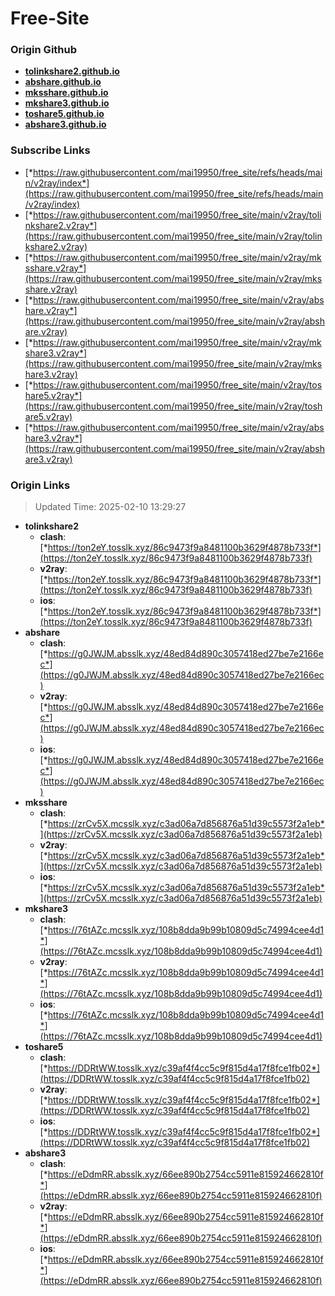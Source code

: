 # Free-Site

### Origin Github

- [**tolinkshare2.github.io**](https://github.com/tolinkshare2/tolinkshare2.github.io)
- [**abshare.github.io**](https://github.com/abshare/abshare.github.io)
- [**mksshare.github.io**](https://github.com/mksshare/mksshare.github.io)
- [**mkshare3.github.io**](https://github.com/mkshare3/mkshare3.github.io)
- [**toshare5.github.io**](https://github.com/toshare5/toshare5.github.io)
- [**abshare3.github.io**](https://github.com/abshare3/abshare3.github.io)

### Subscribe Links

- [*https://raw.githubusercontent.com/mai19950/free_site/refs/heads/main/v2ray/index*](https://raw.githubusercontent.com/mai19950/free_site/refs/heads/main/v2ray/index)
- [*https://raw.githubusercontent.com/mai19950/free_site/main/v2ray/tolinkshare2.v2ray*](https://raw.githubusercontent.com/mai19950/free_site/main/v2ray/tolinkshare2.v2ray)
- [*https://raw.githubusercontent.com/mai19950/free_site/main/v2ray/mksshare.v2ray*](https://raw.githubusercontent.com/mai19950/free_site/main/v2ray/mksshare.v2ray)
- [*https://raw.githubusercontent.com/mai19950/free_site/main/v2ray/abshare.v2ray*](https://raw.githubusercontent.com/mai19950/free_site/main/v2ray/abshare.v2ray)
- [*https://raw.githubusercontent.com/mai19950/free_site/main/v2ray/mkshare3.v2ray*](https://raw.githubusercontent.com/mai19950/free_site/main/v2ray/mkshare3.v2ray)
- [*https://raw.githubusercontent.com/mai19950/free_site/main/v2ray/toshare5.v2ray*](https://raw.githubusercontent.com/mai19950/free_site/main/v2ray/toshare5.v2ray)
- [*https://raw.githubusercontent.com/mai19950/free_site/main/v2ray/abshare3.v2ray*](https://raw.githubusercontent.com/mai19950/free_site/main/v2ray/abshare3.v2ray)

### Origin Links

> Updated Time: 2025-02-10 13:29:27

- **tolinkshare2**
  - **clash**: [*https://ton2eY.tosslk.xyz/86c9473f9a8481100b3629f4878b733f*](https://ton2eY.tosslk.xyz/86c9473f9a8481100b3629f4878b733f)
  - **v2ray**: [*https://ton2eY.tosslk.xyz/86c9473f9a8481100b3629f4878b733f*](https://ton2eY.tosslk.xyz/86c9473f9a8481100b3629f4878b733f)
  - **ios**: [*https://ton2eY.tosslk.xyz/86c9473f9a8481100b3629f4878b733f*](https://ton2eY.tosslk.xyz/86c9473f9a8481100b3629f4878b733f)
- **abshare**
  - **clash**: [*https://g0JWJM.absslk.xyz/48ed84d890c3057418ed27be7e2166ec*](https://g0JWJM.absslk.xyz/48ed84d890c3057418ed27be7e2166ec)
  - **v2ray**: [*https://g0JWJM.absslk.xyz/48ed84d890c3057418ed27be7e2166ec*](https://g0JWJM.absslk.xyz/48ed84d890c3057418ed27be7e2166ec)
  - **ios**: [*https://g0JWJM.absslk.xyz/48ed84d890c3057418ed27be7e2166ec*](https://g0JWJM.absslk.xyz/48ed84d890c3057418ed27be7e2166ec)
- **mksshare**
  - **clash**: [*https://zrCv5X.mcsslk.xyz/c3ad06a7d856876a51d39c5573f2a1eb*](https://zrCv5X.mcsslk.xyz/c3ad06a7d856876a51d39c5573f2a1eb)
  - **v2ray**: [*https://zrCv5X.mcsslk.xyz/c3ad06a7d856876a51d39c5573f2a1eb*](https://zrCv5X.mcsslk.xyz/c3ad06a7d856876a51d39c5573f2a1eb)
  - **ios**: [*https://zrCv5X.mcsslk.xyz/c3ad06a7d856876a51d39c5573f2a1eb*](https://zrCv5X.mcsslk.xyz/c3ad06a7d856876a51d39c5573f2a1eb)
- **mkshare3**
  - **clash**: [*https://76tAZc.mcsslk.xyz/108b8dda9b99b10809d5c74994cee4d1*](https://76tAZc.mcsslk.xyz/108b8dda9b99b10809d5c74994cee4d1)
  - **v2ray**: [*https://76tAZc.mcsslk.xyz/108b8dda9b99b10809d5c74994cee4d1*](https://76tAZc.mcsslk.xyz/108b8dda9b99b10809d5c74994cee4d1)
  - **ios**: [*https://76tAZc.mcsslk.xyz/108b8dda9b99b10809d5c74994cee4d1*](https://76tAZc.mcsslk.xyz/108b8dda9b99b10809d5c74994cee4d1)
- **toshare5**
  - **clash**: [*https://DDRtWW.tosslk.xyz/c39af4f4cc5c9f815d4a17f8fce1fb02*](https://DDRtWW.tosslk.xyz/c39af4f4cc5c9f815d4a17f8fce1fb02)
  - **v2ray**: [*https://DDRtWW.tosslk.xyz/c39af4f4cc5c9f815d4a17f8fce1fb02*](https://DDRtWW.tosslk.xyz/c39af4f4cc5c9f815d4a17f8fce1fb02)
  - **ios**: [*https://DDRtWW.tosslk.xyz/c39af4f4cc5c9f815d4a17f8fce1fb02*](https://DDRtWW.tosslk.xyz/c39af4f4cc5c9f815d4a17f8fce1fb02)
- **abshare3**
  - **clash**: [*https://eDdmRR.absslk.xyz/66ee890b2754cc5911e815924662810f*](https://eDdmRR.absslk.xyz/66ee890b2754cc5911e815924662810f)
  - **v2ray**: [*https://eDdmRR.absslk.xyz/66ee890b2754cc5911e815924662810f*](https://eDdmRR.absslk.xyz/66ee890b2754cc5911e815924662810f)
  - **ios**: [*https://eDdmRR.absslk.xyz/66ee890b2754cc5911e815924662810f*](https://eDdmRR.absslk.xyz/66ee890b2754cc5911e815924662810f)
